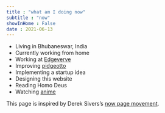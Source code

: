 ```yaml
---
title : "what am I doing now"
subtitle : "now"
showInHome : False
date : 2021-06-13
---
```


* Living in Bhubaneswar, India
* Currently working from home
* Working at [Edgeverve](https://www.edgeverve.com/)
* Improving [pidgeotto](https://github.com/niharokz/pidgeotto)
* Implementing a startup idea 
* Designing this website
* Reading Homo Deus
* Watching [anime](/anime)

This page is inspired by Derek Sivers’s [now page movement](https://nownownow.com/).
